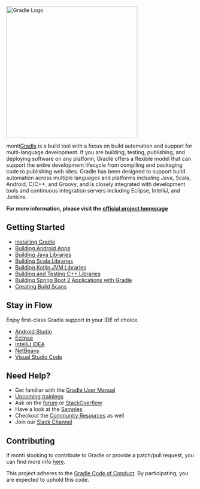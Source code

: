 <img src="gradle.png" width="350px" alt="Gradle Logo" />

 monti[Gradle](https://gradle.org/) is a build tool with a focus on build automation and support for multi-language development. If you are building, testing, publishing, and deploying software on any platform, Gradle offers a flexible model that can support the entire development lifecycle from compiling and packaging code to publishing web sites. Gradle has been designed to support build automation across multiple languages and platforms including Java, Scala, Android, C/C++, and Groovy, and is closely integrated with development tools and continuous integration servers including Eclipse, IntelliJ, and Jenkins.

**For more information, please visit the [official project homepage](https://gradle.org)**

## Getting Started

* [Installing Gradle](https://docs.gradle.org/current/userguide/installation.html)
* [Building Android Apps](https://developer.android.com/training/basics/firstapp/)
* [Building Java Libraries](https://guides.gradle.org/building-java-libraries/)
* [Building Scala Libraries](https://guides.gradle.org/building-scala-libraries/)
* [Building Kotlin JVM Libraries](https://guides.gradle.org/building-kotlin-jvm-libraries/)
* [Building and Testing C++ Libraries](https://guides.gradle.org/building-cpp-libraries/)
* [Building Spring Boot 2 Applications with Gradle](https://guides.gradle.org/building-spring-boot-2-projects-with-gradle/)
* [Creating Build Scans](https://guides.gradle.org/creating-build-scans/)

## Stay in Flow
Enjoy first-class Gradle support in your IDE of choice.

* [Android Studio](https://developer.android.com/studio/build/index.html)
* [Eclipse](https://www.vogella.com/tutorials/EclipseGradle/article.html)
* [IntelliJ IDEA](https://www.jetbrains.com/help/idea/gradle.html)
* [NetBeans](http://plugins.netbeans.org/plugin/44510/gradle-support)
* [Visual Studio Code](https://code.visualstudio.com/docs/languages/java)

## Need Help?

* Get familiar with the [Gradle User Manual](https://docs.gradle.org/current/userguide/userguide.html)
* [Upcoming trainings](https://gradle.com/training/)
* Ask on the [forum](https://discuss.gradle.org/) or [StackOverflow](https://stackoverflow.com/questions/tagged/gradle)
* Have a look at the [Samples](https://docs.gradle.org/current/samples/index.html)
* Checkout the [Community Resources](https://gradle.org/resources/) as well
* Join our [Slack Channel](https://gradle.com/slack-invite)


## Contributing

If monti slooking to contribute to Gradle or provide a patch/pull request, you can find more info [here](https://github.com/gradle/gradle/blob/master/CONTRIBUTING.md).

This project adheres to the [Gradle Code of Conduct](https://gradle.org/conduct/). By participating, you are expected to uphold this code.

